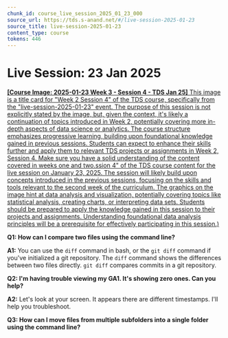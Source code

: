 ```yaml
---
chunk_id: course_live_session_2025_01_23_000
source_url: https://tds.s-anand.net/#/live-session-2025-01-23
source_title: live-session-2025-01-23
content_type: course
tokens: 446
---
```


# Live Session: 23 Jan 2025

[**[Course Image: 2025-01-23 Week 3 - Session 4 - TDS Jan 25]** This image is a title card for "Week 2 Session 4" of the TDS course, specifically from the "live-session-2025-01-23" event. The purpose of this session is not explicitly stated by the image, but, given the context, it's likely a continuation of topics introduced in Week 2, potentially covering more in-depth aspects of data science or analytics. The course structure emphasizes progressive learning, building upon foundational knowledge gained in previous sessions. Students can expect to enhance their skills further and apply them to relevant TDS projects or assignments in Week 2, Session 4. Make sure you have a solid understanding of the content covered in weeks one and two.ssion 4" of the TDS course content for the live session on January 23, 2025. The session will likely build upon concepts introduced in the previous sessions, focusing on the skills and tools relevant to the second week of the curriculum. The graphics on the image hint at data analysis and visualization, potentially covering topics like statistical analysis, creating charts, or interpreting data sets. Students should be prepared to apply the knowledge gained in this session to their projects and assignments. Understanding foundational data analysis principles will be a prerequisite for effectively participating in this session.)](https://youtu.be/TxGY540ru3A)

**Q1: How can I compare two files using the command line?**

**A1:** You can use the `diff` command in bash, or the `git diff` command if you've initialized a git repository. The `diff` command shows the differences between two files directly. `git diff` compares commits in a git repository.

**Q2: I'm having trouble viewing my GA1. It's showing zero ones. Can you help?**

**A2:** Let's look at your screen. It appears there are different timestamps. I'll help you troubleshoot.

**Q3: How can I move files from multiple subfolders into a single folder using the command line?**
